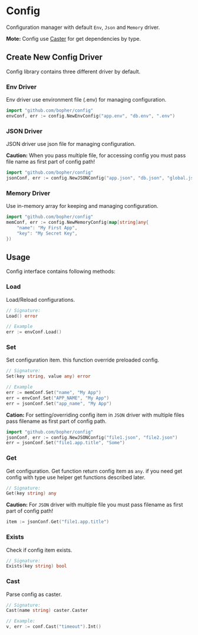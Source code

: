 # Config

Configuration manager with default `Env`, `Json` and `Memory` driver.

**Mote:** Config use [Caster](https://github.com/bopher/caster) for get dependencies by type.

## Create New Config Driver

Config library contains three different driver by default.

### Env Driver

Env driver use environment file (.env) for managing configuration.

```go
import "github.com/bopher/config"
envConf, err := config.NewEnvConfig("app.env", "db.env", ".env")
```

### JSON Driver

JSON driver use json file for managing configuration.

**Caution:** When you pass multiple file, for accessing config you must pass file name as first part of config path!

```go
import "github.com/bopher/config"
jsonConf, err := config.NewJSONConfig("app.json", "db.json", "global.json")
```

### Memory Driver

Use in-memory array for keeping and managing configuration.

```go
import "github.com/bopher/config"
memConf, err := config.NewMemoryConfig(map[string]any{
    "name": "My First App",
    "key": "My Secret Key",
})
```

## Usage

Config interface contains following methods:

### Load

Load/Reload configurations.

```go
// Signature:
Load() error

// Example
err := envConf.Load()
```

### Set

Set configuration item. this function override preloaded config.

```go
// Signature:
Set(key string, value any) error

// Example
err := memConf.Set("name", "My App")
err = envConf.Set("APP_NAME", "My App")
err = jsonConf.Set("app_name", "My App")
```

**Cation:** For setting/overriding config item in `JSON` driver with multiple files pass filename as first part of config path.

```go
import "github.com/bopher/config"
jsonConf, err := config.NewJSONConfig("file1.json", "file2.json")
err = jsonConf.Set("file1.app.title", "Some")
```

### Get

Get configuration. Get function return config item as `any`. if you need get config with type use helper get functions described later.

```go
// Signature:
Get(key string) any
```

**Caution:** For `JSON` driver with multiple file you must pass filename as first part of config path!

```go
item := jsonConf.Get("file1.app.title")
```

### Exists

Check if config item exists.

```go
// Signature:
Exists(key string) bool
```

### Cast

Parse config as caster.

```go
// Signature:
Cast(name string) caster.Caster

// Example:
v, err := conf.Cast("timeout").Int()
```
